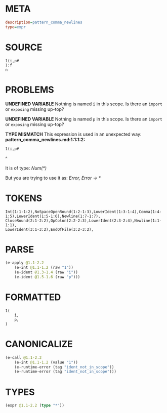 # META
~~~ini
description=pattern_comma_newlines
type=expr
~~~
# SOURCE
~~~roc
1(i,p#
):f
n
~~~
# PROBLEMS
**UNDEFINED VARIABLE**
Nothing is named `i` in this scope.
Is there an `import` or `exposing` missing up-top?

**UNDEFINED VARIABLE**
Nothing is named `p` in this scope.
Is there an `import` or `exposing` missing up-top?

**TYPE MISMATCH**
This expression is used in an unexpected way:
**pattern_comma_newlines.md:1:1:1:2:**
```roc
1(i,p#
```
^

It is of type:
    _Num(*)_

But you are trying to use it as:
    _Error, Error -> *_

# TOKENS
~~~zig
Int(1:1-1:2),NoSpaceOpenRound(1:2-1:3),LowerIdent(1:3-1:4),Comma(1:4-1:5),LowerIdent(1:5-1:6),Newline(1:7-1:7),
CloseRound(2:1-2:2),OpColon(2:2-2:3),LowerIdent(2:3-2:4),Newline(1:1-1:1),
LowerIdent(3:1-3:2),EndOfFile(3:2-3:2),
~~~
# PARSE
~~~clojure
(e-apply @1.1-2.2
	(e-int @1.1-1.2 (raw "1"))
	(e-ident @1.3-1.4 (raw "i"))
	(e-ident @1.5-1.6 (raw "p")))
~~~
# FORMATTED
~~~roc
1(
	i,
	p,
)
~~~
# CANONICALIZE
~~~clojure
(e-call @1.1-2.2
	(e-int @1.1-1.2 (value "1"))
	(e-runtime-error (tag "ident_not_in_scope"))
	(e-runtime-error (tag "ident_not_in_scope")))
~~~
# TYPES
~~~clojure
(expr @1.1-2.2 (type "*"))
~~~
